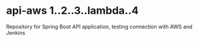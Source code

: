 # api-aws 1..2..3..lambda..4
Repository for Spring Boot API application, testing connection with AWS and Jenkins
